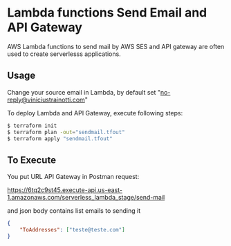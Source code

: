 # Lambda functions Send Email and API Gateway

AWS Lambda functions to send mail by AWS SES and API gateway are often used to create serverlesss
applications.

## Usage

Change your source email in Lambda, by default set "no-reply@viniciustrainotti.com"

To deploy Lambda and API Gateway, execute following steps:

```sh
$ terraform init
$ terraform plan -out="sendmail.tfout"
$ terraform apply "sendmail.tfout"
```

## To Execute

You put URL API Gateway in Postman request:

https://6tq2c9st45.execute-api.us-east-1.amazonaws.com/serverless_lambda_stage/send-mail

and json body contains list emails to sending it

```json
{
    "ToAddresses": ["teste@teste.com"]
}
```
